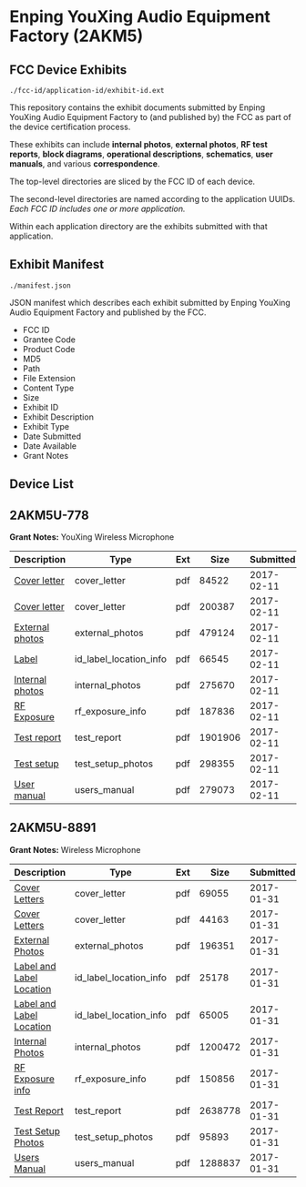 # Enping YouXing Audio Equipment Factory (2AKM5)
## FCC Device Exhibits

```
./fcc-id/application-id/exhibit-id.ext
```

This repository contains the exhibit documents submitted by Enping YouXing Audio Equipment Factory to (and published by) the FCC as part of the device certification process.

These exhibits can include **internal photos**, **external photos**, **RF test reports**, **block diagrams**, **operational descriptions**, **schematics**, **user manuals**, and various **correspondence**.

The top-level directories are sliced by the FCC ID of each device.

The second-level directories are named according to the application UUIDs. *Each FCC ID includes one or more application.*

Within each application directory are the exhibits submitted with that application. 

## Exhibit Manifest

```
./manifest.json
```

JSON manifest which describes each exhibit submitted by Enping YouXing Audio Equipment Factory and published by the FCC.

- FCC ID
- Grantee Code
- Product Code
- MD5
- Path
- File Extension
- Content Type
- Size
- Exhibit ID
- Exhibit Description
- Exhibit Type
- Date Submitted
- Date Available
- Grant Notes

## Device List
## 2AKM5U-778
**Grant Notes:** YouXing Wireless Microphone

| Description | Type | Ext | Size | Submitted | Available |
| ----------- | ---- | --- | ---- | --------- | --------- |
| [Cover letter](2AKM5U-778/9ce04195aa475a811d58d504e9062d24/3281028.pdf) | cover_letter | pdf | 84522 | 2017-02-11 | 2017-02-11 |
| [Cover letter](2AKM5U-778/9ce04195aa475a811d58d504e9062d24/3281029.pdf) | cover_letter | pdf | 200387 | 2017-02-11 | 2017-02-11 |
| [External photos](2AKM5U-778/9ce04195aa475a811d58d504e9062d24/3281030.pdf) | external_photos | pdf | 479124 | 2017-02-11 | 2017-02-11 |
| [Label](2AKM5U-778/9ce04195aa475a811d58d504e9062d24/3281031.pdf) | id_label_location_info | pdf | 66545 | 2017-02-11 | 2017-02-11 |
| [Internal photos](2AKM5U-778/9ce04195aa475a811d58d504e9062d24/3281032.pdf) | internal_photos | pdf | 275670 | 2017-02-11 | 2017-02-11 |
| [RF Exposure](2AKM5U-778/9ce04195aa475a811d58d504e9062d24/3281035.pdf) | rf_exposure_info | pdf | 187836 | 2017-02-11 | 2017-02-11 |
| [Test report](2AKM5U-778/9ce04195aa475a811d58d504e9062d24/3281037.pdf) | test_report | pdf | 1901906 | 2017-02-11 | 2017-02-11 |
| [Test setup](2AKM5U-778/9ce04195aa475a811d58d504e9062d24/3281038.pdf) | test_setup_photos | pdf | 298355 | 2017-02-11 | 2017-02-11 |
| [User manual](2AKM5U-778/9ce04195aa475a811d58d504e9062d24/3281039.pdf) | users_manual | pdf | 279073 | 2017-02-11 | 2017-02-11 |
## 2AKM5U-8891
**Grant Notes:** Wireless Microphone

| Description | Type | Ext | Size | Submitted | Available |
| ----------- | ---- | --- | ---- | --------- | --------- |
| [Cover Letters](2AKM5U-8891/602319a56c8df80e28264ab25760e91a/3273584.pdf) | cover_letter | pdf | 69055 | 2017-01-31 | 2017-01-31 |
| [Cover Letters](2AKM5U-8891/602319a56c8df80e28264ab25760e91a/3273585.pdf) | cover_letter | pdf | 44163 | 2017-01-31 | 2017-01-31 |
| [External Photos](2AKM5U-8891/602319a56c8df80e28264ab25760e91a/3273586.pdf) | external_photos | pdf | 196351 | 2017-01-31 | 2017-01-31 |
| [Label and Label Location](2AKM5U-8891/602319a56c8df80e28264ab25760e91a/3273588.pdf) | id_label_location_info | pdf | 25178 | 2017-01-31 | 2017-01-31 |
| [Label and Label Location](2AKM5U-8891/602319a56c8df80e28264ab25760e91a/3273589.pdf) | id_label_location_info | pdf | 65005 | 2017-01-31 | 2017-01-31 |
| [Internal Photos](2AKM5U-8891/602319a56c8df80e28264ab25760e91a/3273587.pdf) | internal_photos | pdf | 1200472 | 2017-01-31 | 2017-01-31 |
| [RF Exposure info](2AKM5U-8891/602319a56c8df80e28264ab25760e91a/3273592.pdf) | rf_exposure_info | pdf | 150856 | 2017-01-31 | 2017-01-31 |
| [Test Report](2AKM5U-8891/602319a56c8df80e28264ab25760e91a/3273596.pdf) | test_report | pdf | 2638778 | 2017-01-31 | 2017-01-31 |
| [Test Setup Photos](2AKM5U-8891/602319a56c8df80e28264ab25760e91a/3273595.pdf) | test_setup_photos | pdf | 95893 | 2017-01-31 | 2017-01-31 |
| [Users Manual](2AKM5U-8891/602319a56c8df80e28264ab25760e91a/3273598.pdf) | users_manual | pdf | 1288837 | 2017-01-31 | 2017-01-31 |
